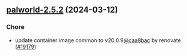 

## [palworld-2.5.2](https://github.com/truecharts/charts/compare/palworld-2.5.1...palworld-2.5.2) (2024-03-12)

### Chore



- update container image common to v20.0.9[@caa8bac](https://github.com/caa8bac) by renovate ([#19179](https://github.com/truecharts/charts/issues/19179))